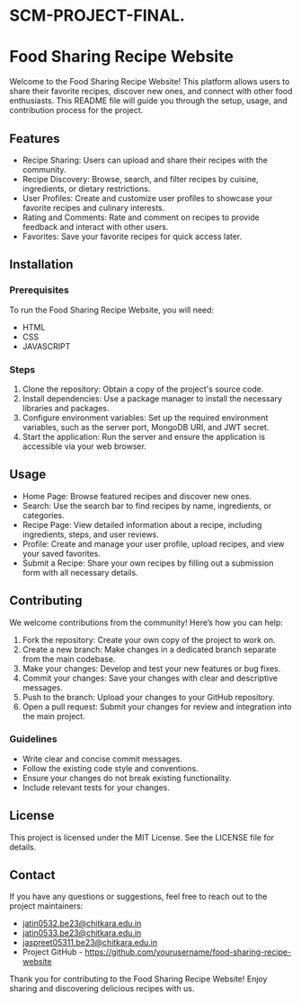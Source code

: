 # SCM-PROJECT-FINAL.
# Food Sharing Recipe Website

Welcome to the Food Sharing Recipe Website! This platform allows users to share their favorite recipes, discover new ones, and connect with other food enthusiasts. This README file will guide you through the setup, usage, and contribution process for the project.


## Features
- Recipe Sharing: Users can upload and share their recipes with the community.
- Recipe Discovery: Browse, search, and filter recipes by cuisine, ingredients, or dietary restrictions.
- User Profiles: Create and customize user profiles to showcase your favorite recipes and culinary interests.
- Rating and Comments: Rate and comment on recipes to provide feedback and interact with other users.
- Favorites: Save your favorite recipes for quick access later.

## Installation

### Prerequisites
To run the Food Sharing Recipe Website, you will need:
- HTML
- CSS
- JAVASCRIPT 

### Steps
1. Clone the repository: Obtain a copy of the project's source code.
2. Install dependencies: Use a package manager to install the necessary libraries and packages.
3. Configure environment variables: Set up the required environment variables, such as the server port, MongoDB URI, and JWT secret.
4. Start the application: Run the server and ensure the application is accessible via your web browser.

## Usage
- Home Page: Browse featured recipes and discover new ones.
- Search: Use the search bar to find recipes by name, ingredients, or categories.
- Recipe Page: View detailed information about a recipe, including ingredients, steps, and user reviews.
- Profile: Create and manage your user profile, upload recipes, and view your saved favorites.
- Submit a Recipe: Share your own recipes by filling out a submission form with all necessary details.

## Contributing

We welcome contributions from the community! Here’s how you can help:

1. Fork the repository: Create your own copy of the project to work on.
2. Create a new branch: Make changes in a dedicated branch separate from the main codebase.
3. Make your changes: Develop and test your new features or bug fixes.
4. Commit your changes: Save your changes with clear and descriptive messages.
5. Push to the branch: Upload your changes to your GitHub repository.
6. Open a pull request: Submit your changes for review and integration into the main project.

### Guidelines
- Write clear and concise commit messages.
- Follow the existing code style and conventions.
- Ensure your changes do not break existing functionality.
- Include relevant tests for your changes.

## License
This project is licensed under the MIT License. See the LICENSE file for details.


## Contact
If you have any questions or suggestions, feel free to reach out to the project maintainers:

- jatin0532.be23@chitkara.edu.in
- jatin0533.be23@chitkara.edu.in
- jaspreet05311.be23@chitkara.edu.in
- Project GitHub - https://github.com/yourusername/food-sharing-recipe-website

Thank you for contributing to the Food Sharing Recipe Website! Enjoy sharing and discovering delicious recipes with us.
